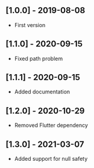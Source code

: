 ## [1.0.0] - 2019-08-08

* First version

## [1.1.0] - 2020-09-15

* Fixed path problem

## [1.1.1] - 2020-09-15

* Added documentation

## [1.2.0] - 2020-10-29

* Removed Flutter dependency

## [1.3.0] - 2021-03-07

* Added support for null safety